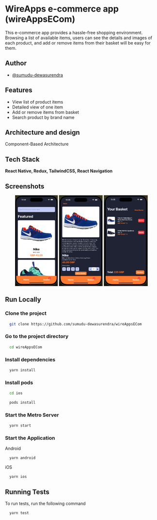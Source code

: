 
# WireApps e-commerce app (wireAppsECom)
This e-commerce app provides a hassle-free shopping environment. Browsing a list of available items, users can see the details and images of each product, and add or remove items from their basket will be easy for them.




## Author

- [@sumudu-dewasurendra](https://github.com/sumudu-dewasurendra)


## Features

- View list of product items
- Detailed view of one item
- Add or remove items from basket
- Search product by brand name


## Architecture and design

Component-Based Architecture



## Tech Stack

**React Native, Redux, TailwindCSS, React Navigation** 


## Screenshots

<p align="center">
  <img src="/screenShots/SS1.png" height="300" title="Home Screen">
  <img src="/screenShots/SS2.png" height="300" title="Detailed View Screen">
  <img src="/screenShots/SS3.png" height="300" title="Basket Screen">
</p>


## Run Locally

### Clone the project

```bash
  git clone https://github.com/sumudu-dewasurendra/wireAppsECom
```

### Go to the project directory

```bash
  cd wireAppsECom
```

### Install dependencies

```bash
  yarn install
```

### Install pods

```bash
  cd ios
```
```bash
  pods install
```

### Start the Metro Server

```bash
  yarn start
```

### Start the Application

Android

```bash
  yarn android
```

iOS

```bash
  yarn ios
```


## Running Tests

To run tests, run the following command

```bash
  yarn test
```

